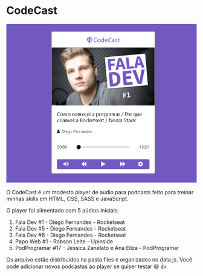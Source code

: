 # CodeCast

![print_projeto](files/print_projeto.png?raw=true "print da homepage do player")

O CodeCast é um modesto player de audio para podcasts feito para treinar minhas skills em HTML, CSS, SASS e JavaScript.

O player foi alimentado com 5 aúdios iniciais:
1. Fala Dev #1 - Diego Fernandes - Rocketseat
2. Fala Dev #5 - Diego Fernandes - Rocketseat
3. Fala Dev #6 - Diego Fernandes - Rocketseat
4. Papo Web #1 - Robson Leite - Upinside
5. PodProgramar #17 - Jessica Zanelato e Ana Eliza - PodProgramar 

Os arquivo estão distribuidos na pasta files e organizados no data.js. Você pode adicionar novos podcastas ao player se quiser testar :smiley: :+1:

